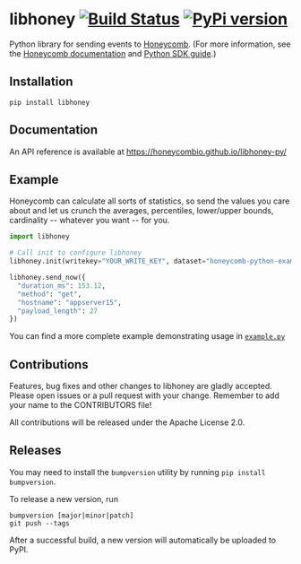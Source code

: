 # libhoney [![Build Status](https://travis-ci.org/honeycombio/libhoney-py.svg?branch=master)](https://travis-ci.org/honeycombio/libhoney-py) [![PyPi version](https://badge.fury.io/py/libhoney.svg)](https://badge.fury.io/py/libhoney)

Python library for sending events to [Honeycomb](https://honeycomb.io). (For more information, see the [Honeycomb documentation](https://honeycomb.io/docs) and [Python SDK guide](https://honeycomb.io/docs/connect/python).)

## Installation

```
pip install libhoney
```

## Documentation

An API reference is available at https://honeycombio.github.io/libhoney-py/

## Example

Honeycomb can calculate all sorts of statistics, so send the values you care about and let us crunch the averages, percentiles, lower/upper bounds, cardinality -- whatever you want -- for you.

```python
import libhoney

# Call init to configure libhoney
libhoney.init(writekey="YOUR_WRITE_KEY", dataset="honeycomb-python-example")

libhoney.send_now({
  "duration_ms": 153.12,
  "method": "get",
  "hostname": "appserver15",
  "payload_length": 27
})
```

You can find a more complete example demonstrating usage in [`example.py`](example.py)

## Contributions

Features, bug fixes and other changes to libhoney are gladly accepted. Please
open issues or a pull request with your change. Remember to add your name to the
CONTRIBUTORS file!

All contributions will be released under the Apache License 2.0.

## Releases
You may need to install the `bumpversion` utility by running `pip install bumpversion`.

To release a new version, run
```
bumpversion [major|minor|patch]
git push --tags
```
After a successful build, a new version will automatically be uploaded to PyPI.
